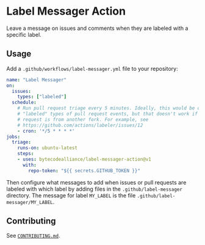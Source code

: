 # Label Messager Action

Leave a message on issues and comments when they are labeled with a specific
label.
## Usage

Add a `.github/workflows/label-messager.yml` file to your repository:

```yaml
name: "Label Messager"
on:
  issues:
    types: ["labeled"]
  schedule:
    # Run pull request triage every 5 minutes. Ideally, this would be on
    # "labeled" types of pull request events, but that doesn't work if the pull
    # request is from another fork. For example, see
    # https://github.com/actions/labeler/issues/12
    - cron: '*/5 * * * *'
jobs:
  triage:
    runs-on: ubuntu-latest
    steps:
    - uses: bytecodealliance/label-messager-action@v1
      with:
        repo-token: "${{ secrets.GITHUB_TOKEN }}"
```

Then configure what messages to add when issues or pull requests are labeled
with which label by adding files in the `.github/label-messager` directory. The
message for label `MY_LABEL` is the file `.github/label-messager/MY_LABEL`.

## Contributing

See [`CONTRIBUTING.md`](./CONTRIBUTING.md).
